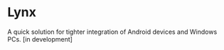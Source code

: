 # Lynx
A quick solution for tighter integration of Android devices and Windows PCs. [in development]
